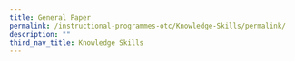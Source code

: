 ```yaml
---
title: General Paper
permalink: /instructional-programmes-otc/Knowledge-Skills/permalink/
description: ""
third_nav_title: Knowledge Skills
---
```

